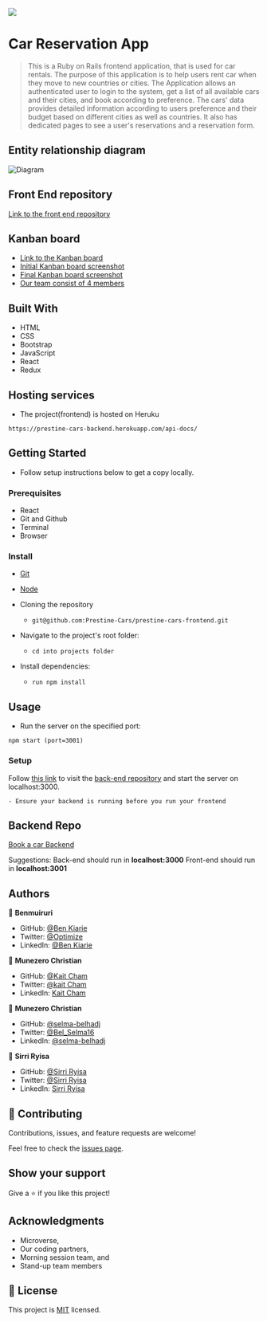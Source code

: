 ![](https://img.shields.io/badge/Microverse-blueviolet)

# Car Reservation App

> This is a Ruby on Rails frontend application, that is used for car rentals. The purpose of this application is to help users rent car when they move to new countries or cities. The Application allows an authenticated user to login to the system, get a list of all available cars and their cities, and book according to preference. The cars' data provides detailed information according to users preference and their budget based on different cities as well as countries. It also has dedicated pages to see a user's reservations and a reservation form.

## Entity relationship diagram

![Diagram]()

## Front End repository

[Link to the front end repository](https://github.com/Prestine-Cars/prestine-cars-frontend)

## Kanban board

- [Link to the Kanban board](https://github.com/orgs/Prestine-Cars/projects/1/views/1)
- [Initial Kanban board screenshot]()
- [Final Kanban board screenshot]()
- [Our team consist of 4 members](#authors)


## Built With

- HTML
- CSS
- Bootstrap
- JavaScript
- React
- Redux

## Hosting services

- The project(frontend) is hosted on Heruku
```
https://prestine-cars-backend.herokuapp.com/api-docs/
```

## Getting Started
- Follow setup instructions below to get a copy locally.

### Prerequisites

- React
- Git and Github
- Terminal
- Browser

### Install
- [Git](https://git-scm.com/downloads)
- [Node](https://nodejs.org/en/download/)
- Cloning the repository
  - ```
    git@github.com:Prestine-Cars/prestine-cars-frontend.git
    ```

- Navigate to the project's root folder:
  - ```
    cd into projects folder
    ```

- Install dependencies:
  - ```
    run npm install
    ```

## Usage

- Run the server on the specified port:

```
npm start (port=3001)
```

### Setup

Follow [this link](https://prestine-cars-backend.herokuapp.com/api-docs/) to visit the [back-end repository]() and start the server on localhost:3000.
```
- Ensure your backend is running before you run your frontend
```

## Backend Repo

[Book a car Backend](https://prestine-cars-backend.herokuapp.com/api-docs/)

Suggestions:
Back-end should run in **localhost:3000**
Front-end should run in **localhost:3001**


## Authors

👤 **Benmuiruri**

- GitHub: [@Ben Kiarie](https://github.com/Benmuiruri)
- Twitter: [@Optimize](https://twitter.com/_optimize)
- LinkedIn: [@Ben Kiarie](https://www.linkedin.com/in/benjamin-kiarie-180b66149/)


👤 **Munezero Christian**

- GitHub: [@Kait Cham](https://github.com/kaitcham)
- Twitter: [@kait Cham](https://twitter.com/kaitcham)
- LinkedIn: [Kait Cham](https://www.linkedin.com/in/kaitcham/)


👤 **Munezero Christian**

- GitHub: [@selma-belhadj](https://github.com/selma-belhadj)
- Twitter: [@Bel_Selma16](https://twitter.com/Bel_Selma16)
- LinkedIn: [@selma-belhadj](https://www.linkedin.com/in/selma-belhadj/)

👤 **Sirri Ryisa**

- GitHub: [@Sirri Ryisa](https://github.com/SirriRyisa)
- Twitter: [@Sirri Ryisa](https://twitter.com/n_ryisa)
- LinkedIn: [Sirri Ryisa](https://www.linkedin.com/in/sirri-ngwa-ryisa/)



## 🤝 Contributing

Contributions, issues, and feature requests are welcome!

Feel free to check the [issues page](../../issues/).

## Show your support

Give a ⭐️ if you like this project!

## Acknowledgments

- Microverse,
- Our coding partners,
- Morning session team, and
- Stand-up team members

## 📝 License

This project is [MIT](./LICENSE) licensed.
